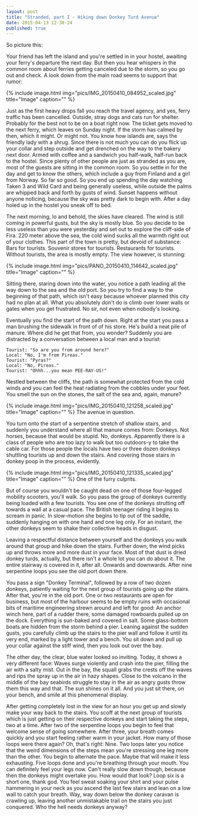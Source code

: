 ```yaml
---
layout: post
title: "Stranded, part I - Hiking down Donkey Turd Avenue"
date: 2015-04-13 12-30-24
published: true
---
```


So picture this:

Your friend has left the island and you're settled in in your hostel, awaiting your ferry's departure the next day. But then you hear whispers in the common room about ferries getting canceled due to the storm, so you go out and check. A look down from the main road seems to support that rumor:

{% include image.html img="pics/IMG_20150410_084952_scaled.jpg" title="Image" caption="" %}

Just as the first heavy drops fall you reach the travel agency, and yes, ferry traffic has been cancelled. Outside, stray dogs and cats run for shelter. Probably for the best not to be on a boat right now. The ticket gets moved to the next ferry, which leaves on Sunday night. If the storm has calmed by then, which it might. Or might not. You know how islands are, says the friendly lady with a shrug. Since there is not much you can do you  flick up your collar and step outside and get drenched on the way to the bakery next door. Armed with coffee and a sandwich you half-walk, half-run back to the hostel. Since plenty of other people are just as stranded as you are, most of the guests are sitting in the common room. So you settle in for the day and get to know the others, which include a guy from Finland and a girl from Norway. So far so good. So you end up spending the day watching Taken 3 and Wild Card and being generally useless, while outside the palms are whipped back and forth by gusts of wind. Sunset happens without anyone noticing, because the sky was pretty dark to begin with. After a day holed up in the hostel you sneak off to bed.

The next morning, lo and behold, the skies have cleared. The wind is still coming in powerful gusts, but the sky is mostly blue. So you decide to be less useless than you were yesterday and set out to explore the cliff-side of Fira. 220 meter above the sea, the cold wind sucks all the warmth right out of your clothes. This part of the town is pretty, but devoid of substance: Bars for tourists. Souvenir stores for tourists. Restaurants for tourists. Without tourists, the area is mostly empty. The view however, is stunning:

{% include image.html img="pics/PANO_20150410_114642_scaled.jpg" title="Image" caption="" %}

Sitting there, staring down into the water, you notice a path leading all the way down to the sea and the old port. So you try to find a way to the beginning of that path, which isn't easy because whoever planned this city had no plan at all. What you absolutely don't do is climb over lower walls or gates when you get frustrated. No sir, not even when nobody's looking.

Eventually you find the start of the path down. Right at the start you pass a man brushing the sidewalk in front of of his store. He's build a neat pile of manure. Where did he get that from, you wonder? Suddenly you are distracted by a conversation between a local man and a tourist:

	Tourist: "So are you from around here?"
	Local: "No, I'm from Pireas."
	Tourist: "Pyras?"
	Local: "No, Pireas."
	Tourist: "Ohhh...you mean PEE-RAY-US!"

Nestled between the cliffs, the path is somewhat protected from the cold winds and you can feel the heat radiating from the cobbles under your feet. You smell the sun on the stones, the salt of the sea and, again, manure?

{% include image.html img="pics/IMG_20150410_121258_scaled.jpg" title="Image" caption="" %}
The avenue in question.

You turn onto the start of a serpentine stretch of shallow stairs, and suddenly you understand where all that manure comes from: Donkeys. Not horses, because that would be stupid. No, donkeys. Apparently there is a class of people who are too lazy to walk but too outdoors-y to take the cable car. For those people the locals have two or three dozen donkeys shuttling tourists up and down the stairs. And covering those stairs in donkey poop in the process, evidently.

{% include image.html img="pics/IMG_20150410_121335_scaled.jpg" title="Image" caption="" %}
One of the furry culprits.

But of course you wouldn't be caught dead on one of those four-legged mobility scooters, you'll walk. So you pass the group of donkeys currently being loaded with a few tourists. You see one of the donkeys strutting off towards a wall at a casual pace. The British teenager riding it begins to scream in panic. In slow-motion she begins to tip out of the saddle, suddenly hanging on with one hand and one leg only. For an instant, the other donkeys seem to shake their collective heads in disgust.

Leaving a respectful distance between yourself and the donkeys you walk around that group and hike down the stairs. Further down, the wind picks up and throws more and more dust in your face. Most of that dust is dried donkey turds, actually, but there isn't a whole lot you can do about it. The entire stairway is covered in it, after all. Onwards and downwards. After nine serpentine loops you see the old port down there.

You pass a sign "Donkey Terminal", followed by a row of two dozen donkeys, patiently waiting for the next group of tourists going up the stairs. After that, you're in the old port. One or two restaurants are open for business, but most of the harbour seems to be empty ruins with occasional bits of maritime engineering strewn around and left for good: An anchor winch here, part of a rudder there, some damaged rowboards pulled up on the dock. Everything is sun-baked and covered in salt. Some glass-bottom boats are hidden from the storm behind a pier. Leaning against the sudden gusts, you carefully climb up the stairs to the pier wall and follow it until its very end, marked by a light tower and a bench. You sit down and pull up your collar against the stiff wind, then you look out over the bay.

The other day, the clear, blue water looked so inviting. Today, it shows a very different face: Waves surge violently and crash into the pier, filling the air with a salty mist. Out in the bay, the squall grabs the crests off the waves and rips the spray up in the air in hazy shapes. Close to the volcano in the middle of the bay seabirds struggle to stay in the air as angry gusts throw them this way and that. The sun shines on it all. And you just sit there, on your bench, and smile at this phenomenal display.

After getting completely lost in the view for an hour you get up and slowly make your way back to the stairs. You scoff at the next group of tourists which is just getting on their respective donkeys and start taking the steps, two at a time. After two of the serpentine loops you begin to feel that welcome sense of going somewhere. After three, your breath comes quickly and you start feeling rather warm in your jacket. How many of those loops were there again? Oh, that's right: Nine. Two loops later you notice that the weird dimensions of the steps mean you're stressing one leg more than the other. You begin to alternate the pace. Maybe that will make it less exhausting. Five loops done and you're breathing through your mouth. You can definitely feel your legs now. Can't really slow down though, because then the donkeys might overtake you. How would that look? Loop six is a short one, thank god. You feel sweat soaking your shirt and your pulse hammering in your neck as you ascend the last few stairs and lean on a low wall to catch your breath. Way, way down below the donkey caravan is crawling up, leaving another unmistakable trail on the stairs you just conquered. Who the hell needs donkeys anyway?














